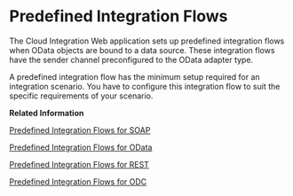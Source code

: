 <!-- loiod41a54fc7b1b4e7b90291c56da74e128 -->

# Predefined Integration Flows

The Cloud Integration Web application sets up predefined integration flows when OData objects are bound to a data source. These integration flows have the sender channel preconfigured to the OData adapter type.

A predefined integration flow has the minimum setup required for an integration scenario. You have to configure this integration flow to suit the specific requirements of your scenario.

**Related Information**  


[Predefined Integration Flows for SOAP](predefined-integration-flows-for-soap-383f7d1.md "")

[Predefined Integration Flows for OData](predefined-integration-flows-for-odata-585b5af.md "")

[Predefined Integration Flows for REST](predefined-integration-flows-for-rest-f86d30e.md "")

[Predefined Integration Flows for ODC](predefined-integration-flows-for-odc-677fcba.md "")

